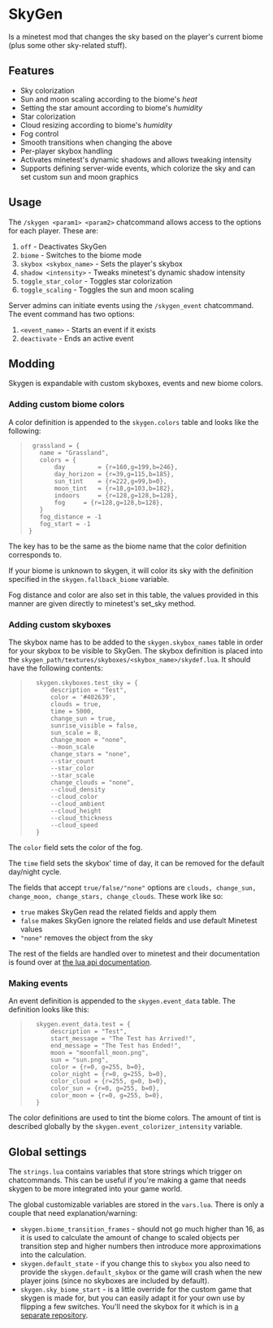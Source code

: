 # SkyGen

Is a minetest mod that changes the sky based on the player's current biome (plus some other sky-related stuff).

## Features
- Sky colorization
- Sun and moon scaling according to the biome's _heat_
- Setting the star amount according to biome's _humidity_
- Star colorization
- Cloud resizing according to biome's _humidity_
- Fog control
- Smooth transitions when changing the above
- Per-player skybox handling
- Activates minetest's dynamic shadows and allows tweaking intensity
- Supports defining server-wide events, which colorize the sky and can set custom sun and moon graphics

## Usage
The `/skygen <param1> <param2>` chatcommand allows access to the options for each player.
These are:
1. `off` - Deactivates SkyGen 
2. `biome` - Switches to the biome mode
3. `skybox <skybox_name>` - Sets the player's skybox
4. `shadow <intensity>` - Tweaks minetest's dynamic shadow intensity
5. `toggle_star_color` - Toggles star colorization
6. `toggle_scaling` - Toggles the sun and moon scaling

Server admins can initiate events using the `/skygen_event` chatcommand.
The event command has two options:
1. `<event_name>` - Starts an event if it exists
2. `deactivate` - Ends an active event

## Modding
Skygen is expandable with custom skyboxes, events and new biome colors.

### Adding custom biome colors
A color definition is appended to the `skygen.colors` table and looks like the following:
>      grassland = {
>        name = "Grassland",
>        colors = {
>            day         = {r=160,g=199,b=246},
>            day_horizon = {r=39,g=115,b=185},
>            sun_tint    = {r=222,g=99,b=0},
>            moon_tint   = {r=18,g=103,b=182},
>            indoors     = {r=128,g=128,b=128},
>            fog     = {r=128,g=128,b=128},
>        }
>        fog_distance = -1
>        fog_start = -1
>     } 

The key has to be the same as the biome name that the color definition corresponds to.

If your biome is unknown to skygen, it will color its sky with the definition specified in the `skygen.fallback_biome` variable.

Fog distance and color are also set in this table, the values provided in this manner are given directly to minetest's set_sky method.

### Adding custom skyboxes
The skybox name has to be added to the `skygen.skybox_names` table in order for your skybox to be visible to SkyGen.
The skybox definition is placed into the `skygen_path/textures/skyboxes/<skybox_name>/skydef.lua`. It should have the following contents:
>       skygen.skyboxes.test_sky = {
>           description = "Test",
>           color = '#402639',
>           clouds = true,
>           time = 5000,
>           change_sun = true,
>           sunrise_visible = false,
>           sun_scale = 8,
>           change_moon = "none",
>           --moon_scale
>           change_stars = "none",
>           --star_count
>           --star_color
>           --star_scale
>           change_clouds = "none",
>           --cloud_density
>           --cloud_color
>           --cloud_ambient
>           --cloud_height
>           --cloud_thickness
>           --cloud_speed
>       }

The `color` field sets the color of the fog.

The `time` field sets the skybox' time of day, it can be removed for the default day/night cycle.

The fields that accept `true/false/"none"` options are `clouds, change_sun, change_moon, change_stars, change_clouds`. These work like so:

- `true` makes SkyGen read the related fields and apply them
- `false` makes SkyGen ignore the related fields and use default Minetest values
- `"none"` removes the object from the sky

The rest of the fields are handled over to minetest and their documentation is found over at [the lua api documentation](https://github.com/minetest/minetest/blob/master/doc/lua_api.txt).

### Making events
An event definition is appended to the `skygen.event_data` table.
The definition looks like this:
>       skygen.event_data.test = {
>           description = "Test",
>           start_message = "The Test has Arrived!",
>           end_message = "The Test has Ended!",
>           moon = "moonfall_moon.png",
>           sun = "sun.png",
>           color = {r=0, g=255, b=0},
>           color_night = {r=0, g=255, b=0},
>           color_cloud = {r=255, g=0, b=0},
>           color_sun = {r=0, g=255, b=0},
>           color_moon = {r=0, g=255, b=0},
>       }

The color definitions are used to tint the biome colors. The amount of tint is described globally by the `skygen.event_colorizer_intensity` variable.

## Global settings
The `strings.lua` contains variables that store strings which trigger on chatcommands. This can be useful if you're making a game that needs skygen to be more integrated into your game world.

The global customizable variables are stored in the `vars.lua`. There is only a couple that need explanation/warning:

- `skygen.biome_transition_frames` - should not go much higher than 16, as it is used to calculate the amount of change to scaled objects per transition step and higher numbers then introduce more approximations into the calculation.
- `skygen.default_state` - if you change this to `skybox` you also need to provide the `skygen.default_skybox` or the game will crash when the new player joins (since no skyboxes are included by default).
- `skygen.sky_biome_start` - is a little override for the custom game that skygen is made for, but you can easily adapt it for your own use by flipping a few switches. You'll need the skybox for it which is in [a separate repository](https://github.com/theraven262/minetest-skygen-skyboxes).
